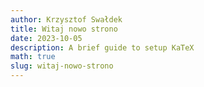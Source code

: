 ```yaml
---
author: Krzysztof Swałdek
title: Witaj nowo strono
date: 2023-10-05
description: A brief guide to setup KaTeX
math: true
slug: witaj-nowo-strono
---
```

